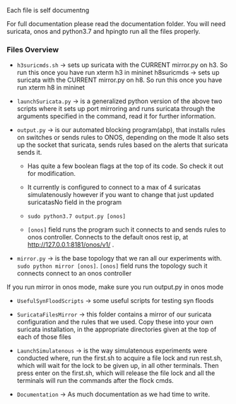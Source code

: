 Each file is self documentng

For full documentation please read the documentation folder.
You will need
suricata,
onos and
python3.7 and hpingto run all the files properly.

### Files Overview 

* `h3suricmds.sh` -> sets up suricata with the CURRENT mirror.py on h3. So run this once you have run xterm h3 in mininet
h8suricmds -> sets up suricata with the CURRENT mirror.py on h8. So run this once you have run xterm h8 in mininet

* `launchSuricata.py` -> is a generalized python version of the above two scripts where it sets up port mirroring and runs suricata through the arguments specified in the command, read it for further information.

* `output.py` -> is our automated blocking program(abp), that installs rules on switches or sends rules to ONOS, depending on the mode
It also sets up the socket that suricata, sends rules based on the alerts that suricata sends it.

    * Has quite a few boolean flags at the top of its code. So check it out for modification.
    * It currently is configured to connect to a max of 4 suricatas simulatenously however if you want to change that just updated suricatasNo field in the program

    * `sudo python3.7 output.py [onos]`
    * `[onos]` field runs the program such it connects to and sends rules to onos controller. Connects to the default onos rest ip, 
at http://127.0.0.1:8181/onos/v1/ .



* `mirror.py` -> is the base topology that we ran all our experiments with.
`sudo python mirror [onos]`. `[onos]` field runs the topology such it connects connect to an onos controller

If you run mirror in onos mode, make sure you run output.py in onos mode


* `UsefulSynFloodScripts` -> some useful scripts for testing syn floods

* `SuricataFilesMirror` -> this folder contains a mirror of our suricata configuration and the rules that we used. Copy these into your own suricata installation, 
in the appropriate directories given at the top of each of those files

* `LaunchSimulatenous` -> is the way simulatenous experiments were conducted where, run the first.sh  to acquire a file lock and run rest.sh, which will wait for the lock to be given up, in all other terminals.
Then press enter on the first.sh, which will release the file lock and all the terminals will run the commands after the flock cmds.

* `Documentation` -> As much documentation as we had time to write.

